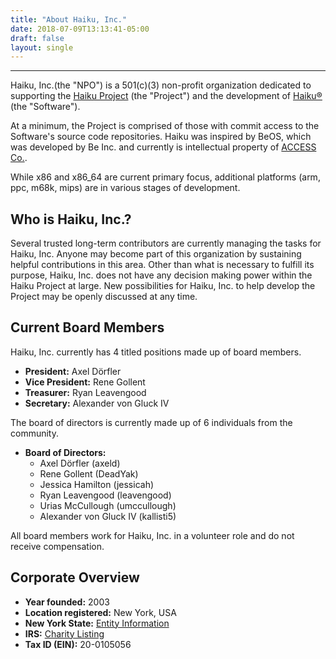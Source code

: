 ```yaml
---
title: "About Haiku, Inc."
date: 2018-07-09T13:13:41-05:00
draft: false
layout: single
---
```


---- 
Haiku, Inc.(the "NPO") is a 501(c)(3) non-profit organization dedicated to supporting the [Haiku Project](http://www.haiku-os.org) (the "Project") and the development of [Haiku&reg;](http://www.haiku-os.org/get-haiku) (the "Software").

At a minimum, the Project is comprised of those with commit access to the Software's source code repositories. Haiku was inspired by BeOS, which was developed by Be Inc. and currently is intellectual property of [ACCESS Co.](http://www.access-company.com/).

While x86 and x86_64 are current primary focus, additional platforms (arm, ppc, m68k, mips) are in various stages of development.


## Who is Haiku, Inc.?

Several trusted long-term contributors are currently managing the tasks for Haiku, Inc. Anyone may become part of this organization by sustaining helpful contributions in this area. Other than what is necessary to fulfill its purpose, Haiku, Inc. does not have any decision making power within the Haiku Project at large. New possibilities for Haiku, Inc. to help develop the Project may be openly discussed at any time.

## Current Board Members

Haiku, Inc. currently has 4 titled positions made up of board members.

* **President:** Axel Dörfler
* **Vice President:** Rene Gollent
* **Treasurer:** Ryan Leavengood
* **Secretary:** Alexander von Gluck IV

The board of directors is currently made up of 6 individuals from the community.

* **Board of Directors:**
  * Axel Dörfler (axeld)
  * Rene Gollent (DeadYak)
  * Jessica Hamilton (jessicah)
  * Ryan Leavengood (leavengood)
  * Urias McCullough (umccullough)
  * Alexander von Gluck IV (kallisti5)

All board members work for Haiku, Inc. in a volunteer role and do not receive compensation.

## Corporate Overview

* **Year founded:** 2003
* **Location registered:** New York, USA
* **New York State:** [Entity Information](http://appext9.dos.ny.gov/corp_public/CORPSEARCH.ENTITY_INFORMATION?p_nameid=2950006&p_corpid=2935370&p_entity_name=%68%61%69%6B%75&p_name_type=%41&p_search_type=%42%45%47%49%4E%53&p_srch_results_page=0)
* **IRS:** [Charity Listing](http://www.irs.gov/app/pub-78/searchFromResults.do?nameSearchTypeStarts=false&names=haiku+inc&nameSearchTypeAll=true&city=&state=All...&country=USA&deductibility=all&dispatchMethod=search&searched.nameSearchTypeStarts=false&searched.names=haiku+inc&searched.nameSearchTypeAll=false&searched.city=&searched.state=All...&searched.country=USA&searched.deductibility=all&searched.sortColumn=name&searched.indexOfFirstRow=0&searched.isDescending=false&submitName=Search)
* **Tax ID (EIN):** 20-0105056
